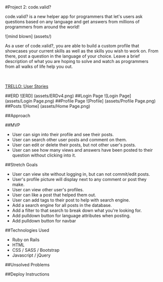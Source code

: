 #Project 2: code.valid?

code.valid? is a new helper app for programmers that let's users ask questions based on any language and get answers from millions of programmers from around the world!

![mind blown] (assets/)

As a user of code.valid?, you are able to build a custom profile that showcases your current skills as well as the skills you wish to work on. From there, post a question in the language of your choice. Leave a brief description of what you are hoping to solve and watch as programmers from all walks of life help you out.  

<br></br>
[TRELLO:  User Stories](https://trello.com/b/pYBlbrqF/project-2-code-valid)

##ERD
![ERD] (assets/ERDv4.png)
##Login Page
![Login Page] (assets/Login Page.png)
##Profile Page
![Profile] (assets/Profile Page.png)
##Posts
![Home] (assets/Home Page.png)

##Approach 

##MVP
- User can sign into their profile and see their posts.
- User can search other user posts and comment on them.
- User can edit or delete their posts, but not other user's posts.
- User can see how many views and answers have been posted to their question without clicking into it.


##Stretch Goals
- User can view site without logging in, but can not commit/edit posts.
- User's profile picture will display next to any comment or post they make.
- User can view other user's profiles.
- User can like a post that helped them out.
- User can add tags to their post to help with search engine.
- Add a search engine for all posts in the database.
- Add a filter to that search to break down what you're looking for.
- Add pulldown button for language attributes when posting.
- Add pulldown button for navbar


##Technologies Used
- Ruby on Rails 
- HTML
- CSS / SASS / Bootstrap
- Javascript / jQuery

##Unsolved Problems

##Deploy Instructions
